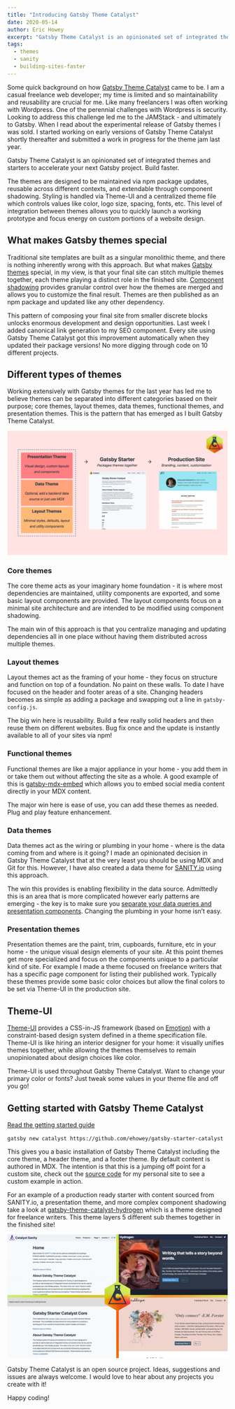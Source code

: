 ```yaml
---
title: "Introducing Gatsby Theme Catalyst"
date: 2020-05-14
author: Eric Howey
excerpt: "Gatsby Theme Catalyst is an opinionated set of integrated themes and starters to accelerate your next Gatsby project. Build faster. The themes are designed to be maintained via npm package updates, reusable across different contexts, and extendable through component shadowing."
tags:
  - themes
  - sanity
  - building-sites-faster
---
```


Some quick background on how [Gatsby Theme Catalyst](https://www.gatsbycatalyst.com/) came to be. I am a casual freelance web developer; my time is limited and so maintainability and reusability are crucial for me. Like many freelancers I was often working with Wordpress. One of the perennial challenges with Wordpress is security. Looking to address this challenge led me to the JAMStack - and ultimately to Gatsby. When I read about the experimental release of Gatsby themes I was sold. I started working on early versions of Gatsby Theme Catalyst shortly thereafter and submitted a work in progress for the theme jam last year.

Gatsby Theme Catalyst is an opinionated set of integrated themes and starters to accelerate your next Gatsby project. Build faster.

The themes are designed to be maintained via npm package updates, reusable across different contexts, and extendable through component shadowing. Styling is handled via Theme-UI and a centralized theme file which controls values like color, logo size, spacing, fonts, etc. This level of integration between themes allows you to quickly launch a working prototype and focus energy on custom portions of a website design.

## What makes Gatsby themes special

Traditional site templates are built as a singular monolithic theme, and there is nothing inherently wrong with this approach. But what makes [Gatsby themes](/docs/themes/) special, in my view, is that your final site can stitch multiple themes together, each theme playing a distinct role in the finished site. [Component shadowing](/docs/themes/shadowing/) provides granular control over how the themes are merged and allows you to customize the final result. Themes are then published as an npm package and updated like any other dependency.

This pattern of composing your final site from smaller discrete blocks unlocks enormous development and design opportunities. Last week I added canonical link generation to my SEO component. Every site using Gatsby Theme Catalyst got this improvement automatically when they updated their package versions! No more digging through code on 10 different projects.

## Different types of themes

Working extensively with Gatsby themes for the last year has led me to believe themes can be separated into different categories based on their purpose; core themes, layout themes, data themes, functional themes, and presentation themes. This is the pattern that has emerged as I built Gatsby Theme Catalyst.

![Gatsby Theme Catalyst Themes Model](catalyst-model.jpg "Gatsby Theme Catalyst Themes Model")

### Core themes

The core theme acts as your imaginary home foundation - it is where most dependencies are maintained, utility components are exported, and some basic layout components are provided. The layout components focus on a minimal site architecture and are intended to be modified using component shadowing.

The main win of this approach is that you centralize managing and updating dependencies all in one place without having them distributed across multiple themes.

### Layout themes

Layout themes act as the framing of your home - they focus on structure and function on top of a foundation. No paint on these walls. To date I have focused on the header and footer areas of a site. Changing headers becomes as simple as adding a package and swapping out a line in `gatsby-config.js`.

The big win here is reusability. Build a few really solid headers and then reuse them on different websites. Bug fix once and the update is instantly available to all of your sites via npm!

### Functional themes

Functional themes are like a major appliance in your home - you add them in or take them out without affecting the site as a whole. A good example of this is [gatsby-mdx-embed](https://www.gatsbyjs.org/packages/@pauliescanlon/gatsby-mdx-embed/) which allows you to embed social media content directly in your MDX content.

The major win here is ease of use, you can add these themes as needed. Plug and play feature enhancement.

### Data themes

Data themes act as the wiring or plumbing in your home - where is the data coming from and where is it going? I made an opinionated decision in Gatsby Theme Catalyst that at the very least you should be using MDX and Git for this. However, I have also created a data theme for [SANITY.io](https://www.sanity.io/) using this approach.

The win this provides is enabling flexibility in the data source. Admittedly this is an area that is more complicated however early patterns are emerging - the key is to make sure you [separate your data queries and presentation components](https://www.erichowey.dev/writing/decoupling-data-and-presentation-components-in-gatsby-themes/). Changing the plumbing in your home isn’t easy.

### Presentation themes

Presentation themes are the paint, trim, cupboards, furniture, etc in your home - the unique visual design elements of your site. At this point themes get more specialized and focus on the components unique to a particular kind of site. For example I made a theme focused on freelance writers that has a specific page component for listing their published work. Typically these themes provide some basic color choices but allow the final colors to be set via Theme-UI in the production site.

## Theme-UI

[Theme-UI](https://theme-ui.com/) provides a CSS-in-JS framework (based on [Emotion](https://emotion.sh/docs/introduction)) with a constraint-based design system defined in a theme specification file. Theme-UI is like hiring an interior designer for your home: it visually unifies themes together, while allowing the themes themselves to remain unopinionated about design choices like color.

Theme-UI is used throughout Gatsby Theme Catalyst. Want to change your primary color or fonts? Just tweak some values in your theme file and off you go!

## Getting started with Gatsby Theme Catalyst

[Read the getting started guide](https://www.gatsbycatalyst.com/docs/getting-started)

```shell
gatsby new catalyst https://github.com/ehowey/gatsby-starter-catalyst
```

This gives you a basic installation of Gatsby Theme Catalyst including the core theme, a header theme, and a footer theme. By default content is authored in MDX. The intention is that this is a jumping off point for a custom site, check out the [source code](https://github.com/ehowey/erichoweydev) for my personal site to see a custom example in action.

For an example of a production ready starter with content sourced from SANITY.io, a presentation theme, and more complex component shadowing take a look at [gatsby-theme-catalyst-hydrogen](https://www.gatsbycatalyst.com/docs/tutorials/building-a-website-for-a-freelance-writer-using-gatsby-theme-catalyst-hydrogen) which is a theme designed for freelance writers. This theme layers 5 different sub themes together in the finished site!

![Gatsby Theme Catalyst Hydrogen](catalyst-4-way.jpg "Gatsby Theme Catalyst Hydrogen")

Gatsby Theme Catalyst is an open source project. Ideas, suggestions and issues are always welcome. I would love to hear about any projects you create with it!

Happy coding!
